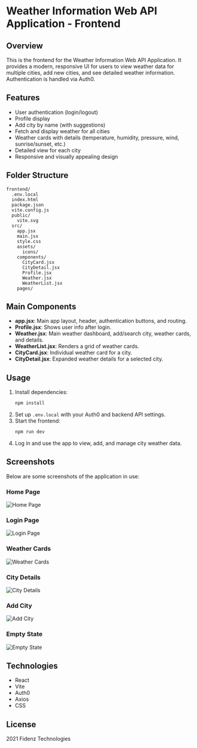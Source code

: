 # Weather Information Web API Application - Frontend

## Overview
This is the frontend for the Weather Information Web API Application. It provides a modern, responsive UI for users to view weather data for multiple cities, add new cities, and see detailed weather information. Authentication is handled via Auth0.

## Features
- User authentication (login/logout)
- Profile display
- Add city by name (with suggestions)
- Fetch and display weather for all cities
- Weather cards with details (temperature, humidity, pressure, wind, sunrise/sunset, etc.)
- Detailed view for each city
- Responsive and visually appealing design

## Folder Structure
```
frontend/
  .env.local
  index.html
  package.json
  vite.config.js
  public/
    vite.svg
  src/
    app.jsx
    main.jsx
    style.css
    assets/
      icons/
    components/
      CityCard.jsx
      CityDetail.jsx
      Profile.jsx
      Weather.jsx
      WeatherList.jsx
    pages/
```

## Main Components
- **app.jsx**: Main app layout, header, authentication buttons, and routing.
- **Profile.jsx**: Shows user info after login.
- **Weather.jsx**: Main weather dashboard, add/search city, weather cards, and details.
- **WeatherList.jsx**: Renders a grid of weather cards.
- **CityCard.jsx**: Individual weather card for a city.
- **CityDetail.jsx**: Expanded weather details for a selected city.

## Usage
1. Install dependencies:
   ```bash
   npm install
   ```
2. Set up `.env.local` with your Auth0 and backend API settings.
3. Start the frontend:
   ```bash
   npm run dev
   ```
4. Log in and use the app to view, add, and manage city weather data.

## Screenshots
Below are some screenshots of the application in use:

### Home Page
![Home Page](../resources/Screenshot_14-9-2025_154728_localhost.jpeg)

### Login Page
![Login Page](../resources/Screenshot_14-9-2025_154746_dev-eyo45wtq47mwp1qa.us.auth0.com.jpeg)

### Weather Cards
![Weather Cards](../resources/Screenshot_14-9-2025_15481_localhost.jpeg)

### City Details
![City Details](../resources/Screenshot_14-9-2025_154837_localhost.jpeg)

### Add City
![Add City](../resources/Screenshot_14-9-2025_154924_localhost.jpeg)

### Empty State
![Empty State](../resources/Screenshot_14-9-2025_15495_localhost.jpeg)

## Technologies
- React
- Vite
- Auth0
- Axios
- CSS

## License
2021 Fidenz Technologies
